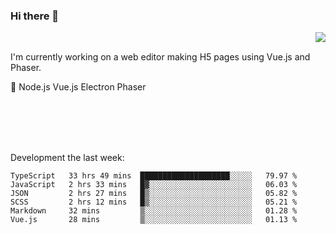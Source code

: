 ### Hi there 👋

<img align="right" src="https://github-readme-stats.vercel.app/api?username=jasonpanggo"/>

<br>
<p align="left">
I'm currently working on a web editor making H5 pages using Vue.js and Phaser.
</p>
<p align="left">
📖 Node.js Vue.js Electron Phaser
</p>
<br>
<br>
<br>
<br>

Development the last week:
<!--START_SECTION:waka-->

```text
TypeScript   33 hrs 49 mins  ████████████████████░░░░░   79.97 %
JavaScript   2 hrs 33 mins   █▓░░░░░░░░░░░░░░░░░░░░░░░   06.03 %
JSON         2 hrs 27 mins   █▒░░░░░░░░░░░░░░░░░░░░░░░   05.82 %
SCSS         2 hrs 12 mins   █▒░░░░░░░░░░░░░░░░░░░░░░░   05.21 %
Markdown     32 mins         ▒░░░░░░░░░░░░░░░░░░░░░░░░   01.28 %
Vue.js       28 mins         ▒░░░░░░░░░░░░░░░░░░░░░░░░   01.13 %
```

<!--END_SECTION:waka-->

<!--
**JASONPANGGO/jasonpanggo** is a ✨ _special_ ✨ repository because its `README.md` (this file) appears on your GitHub profile.

Here are some ideas to get you started:

- 🔭 I’m currently working on ...
- 🌱 I’m currently learning ...
- 👯 I’m looking to collaborate on ...
- 🤔 I’m looking for help with ...
- 💬 Ask me about ...
- 📫 How to reach me: ...
- 😄 Pronouns: ...
- ⚡ Fun fact: ...
-->
